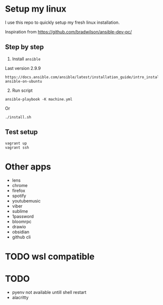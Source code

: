 # Setup my linux

I use this repo to quickly setup my fresh linux installation.

Inspiration from https://github.com/bradwilson/ansible-dev-pc/

## Step by step

1. Install `ansible`

Last version 2.9.9

```
https://docs.ansible.com/ansible/latest/installation_guide/intro_installation.html#installing-ansible-on-ubuntu
```

2. Run script

```shell
ansible-playbook -K machine.yml
```

Or

```shell
./install.sh
```

## Test setup

```
vagrant up
vagrant ssh
```

# Other apps

- lens
- chrome
- firefox
- spotify
- youtubemusic
- viber
- sublime
- 1password
- bloomrpc
- drawio
- obsidian
- github cli

# TODO wsl compatible

# TODO
- pyenv not available untill shell restart
- alacritty
